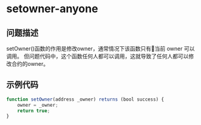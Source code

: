# setowner-anyone

## 问题描述

setOwner()函数的作用是修改owner，通常情况下该函数只有当前 owner 可以调用。 但问题代码中，这个函数任何人都可以调用，这就导致了任何人都可以修改合约的owner。


## 示例代码

```js
function setOwner(address _owner) returns (bool success) {
    owner = _owner;
    return true;
}
```